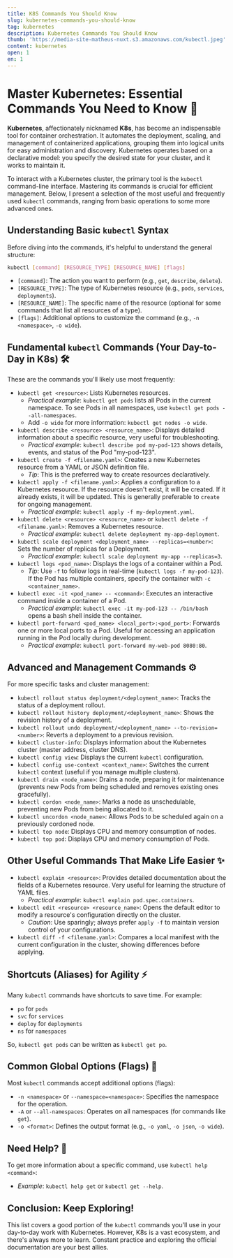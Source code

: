 ```yaml
---
title: K8S Commands You Should Know
slug: kubernetes-commands-you-should-know
tag: kubernetes
description: Kubernetes Commands You Should Know
thumb: 'https://media-site-matheus-nuxt.s3.amazonaws.com/kubectl.jpeg'
content: kubernetes
open: 1
en: 1
---
```

# Master Kubernetes: Essential Commands You Need to Know 🚀

**Kubernetes**, affectionately nicknamed **K8s**, has become an indispensable tool for container orchestration. It automates the deployment, scaling, and management of containerized applications, grouping them into logical units for easy administration and discovery. Kubernetes operates based on a declarative model: you specify the desired state for your cluster, and it works to maintain it.

To interact with a Kubernetes cluster, the primary tool is the `kubectl` command-line interface. Mastering its commands is crucial for efficient management. Below, I present a selection of the most useful and frequently used `kubectl` commands, ranging from basic operations to some more advanced ones.

## Understanding Basic `kubectl` Syntax

Before diving into the commands, it's helpful to understand the general structure:

```bash
kubectl [command] [RESOURCE_TYPE] [RESOURCE_NAME] [flags]
```

- `[command]`: The action you want to perform (e.g., `get`, `describe`, `delete`).
- `[RESOURCE_TYPE]`: The type of Kubernetes resource (e.g., `pods`, `services`, `deployments`).
- `[RESOURCE_NAME]`: The specific name of the resource (optional for some commands that list all resources of a type).
- `[flags]`: Additional options to customize the command (e.g., `-n <namespace>`, `-o wide`).

## Fundamental `kubectl` Commands (Your Day-to-Day in K8s) 🛠️

These are the commands you'll likely use most frequently:

- `kubectl get <resource>`: Lists Kubernetes resources.
  - _Practical example_: `kubectl get pods` lists all Pods in the current namespace. To see Pods in all namespaces, use `kubectl get pods --all-namespaces`.
  - Add `-o wide` for more information: `kubectl get nodes -o wide`.
- `kubectl describe <resource> <resource_name>`: Displays detailed information about a specific resource, very useful for troubleshooting.
  - _Practical example_: `kubectl describe pod my-pod-123` shows details, events, and status of the Pod "my-pod-123".
- `kubectl create -f <filename.yaml>`: Creates a new Kubernetes resource from a YAML or JSON definition file.
  - _Tip_: This is the preferred way to create resources declaratively.
- `kubectl apply -f <filename.yaml>`: Applies a configuration to a Kubernetes resource. If the resource doesn't exist, it will be created. If it already exists, it will be updated. This is generally preferable to `create` for ongoing management.
  - _Practical example_: `kubectl apply -f my-deployment.yaml`.
- `kubectl delete <resource> <resource_name>` or `kubectl delete -f <filename.yaml>`: Removes a Kubernetes resource.
  - _Practical example_: `kubectl delete deployment my-app-deployment`.
- `kubectl scale deployment <deployment_name> --replicas=<number>`: Sets the number of replicas for a Deployment.
  - _Practical example_: `kubectl scale deployment my-app --replicas=3`.
- `kubectl logs <pod_name>`: Displays the logs of a container within a Pod.
  - _Tip_: Use `-f` to follow logs in real-time (`kubectl logs -f my-pod-123`). If the Pod has multiple containers, specify the container with `-c <container_name>`.
- `kubectl exec -it <pod_name> -- <command>`: Executes an interactive command inside a container of a Pod.
  - _Practical example_: `kubectl exec -it my-pod-123 -- /bin/bash` opens a bash shell inside the container.
- `kubectl port-forward <pod_name> <local_port>:<pod_port>`: Forwards one or more local ports to a Pod. Useful for accessing an application running in the Pod locally during development.
  - _Practical example_: `kubectl port-forward my-web-pod 8080:80`.

## Advanced and Management Commands ⚙️

For more specific tasks and cluster management:

- `kubectl rollout status deployment/<deployment_name>`: Tracks the status of a deployment rollout.
- `kubectl rollout history deployment/<deployment_name>`: Shows the revision history of a deployment.
- `kubectl rollout undo deployment/<deployment_name> --to-revision=<number>`: Reverts a deployment to a previous revision.
- `kubectl cluster-info`: Displays information about the Kubernetes cluster (master address, cluster DNS).
- `kubectl config view`: Displays the current `kubectl` configuration.
- `kubectl config use-context <context_name>`: Switches the current `kubectl` context (useful if you manage multiple clusters).
- `kubectl drain <node_name>`: Drains a node, preparing it for maintenance (prevents new Pods from being scheduled and removes existing ones gracefully).
- `kubectl cordon <node_name>`: Marks a node as unschedulable, preventing new Pods from being allocated to it.
- `kubectl uncordon <node_name>`: Allows Pods to be scheduled again on a previously cordoned node.
- `kubectl top node`: Displays CPU and memory consumption of nodes.
- `kubectl top pod`: Displays CPU and memory consumption of Pods.

## Other Useful Commands That Make Life Easier ✨

- `kubectl explain <resource>`: Provides detailed documentation about the fields of a Kubernetes resource. Very useful for learning the structure of YAML files.
  - _Practical example_: `kubectl explain pod.spec.containers`.
- `kubectl edit <resource> <resource_name>`: Opens the default editor to modify a resource's configuration directly on the cluster.
  - _Caution_: Use sparingly; always prefer `apply -f` to maintain version control of your configurations.
- `kubectl diff -f <filename.yaml>`: Compares a local manifest with the current configuration in the cluster, showing differences before applying.

## Shortcuts (Aliases) for Agility ⚡

Many `kubectl` commands have shortcuts to save time. For example:

- `po` for `pods`
- `svc` for `services`
- `deploy` for `deployments`
- `ns` for `namespaces`

So, `kubectl get pods` can be written as `kubectl get po`.

## Common Global Options (Flags) 🚩

Most `kubectl` commands accept additional options (flags):

- `-n <namespace>` or `--namespace=<namespace>`: Specifies the namespace for the operation.
- `-A` or `--all-namespaces`: Operates on all namespaces (for commands like `get`).
- `-o <format>`: Defines the output format (e.g., `-o yaml`, `-o json`, `-o wide`).

## Need Help? 🤔

To get more information about a specific command, use `kubectl help <command>`:

- _Example_: `kubectl help get` or `kubectl get --help`.

## Conclusion: Keep Exploring!

This list covers a good portion of the `kubectl` commands you'll use in your day-to-day work with Kubernetes. However, K8s is a vast ecosystem, and there's always more to learn. Constant practice and exploring the official documentation are your best allies.